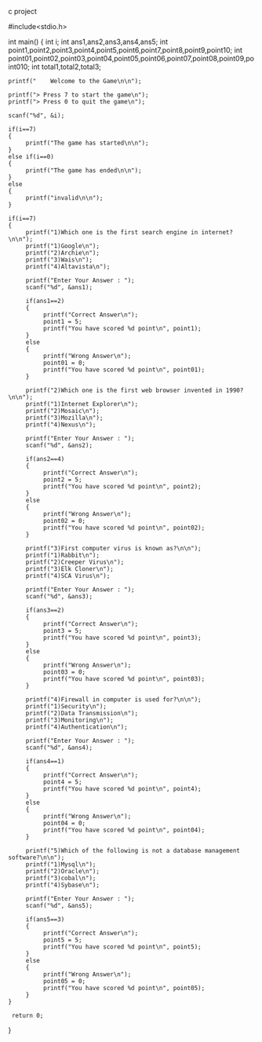 c project

#include<stdio.h>

int main()
{
    int i;
    int ans1,ans2,ans3,ans4,ans5;
    int point1,point2,point3,point4,point5,point6,point7,point8,point9,point10;
    int point01,point02,point03,point04,point05,point06,point07,point08,point09,point010;
    int total1,total2,total3;
    
    printf("    Welcome to the Game\n\n");
    
    printf("> Press 7 to start the game\n");
    printf("> Press 0 to quit the game\n");
    
    scanf("%d", &i);
    
    if(i==7)
    {
         printf("The game has started\n\n");
    }
    else if(i==0)
    {
         printf("The game has ended\n\n");
    }
    else
    {
         printf("invalid\n\n");
    }
    
    if(i==7)
    {
         printf("1)Which one is the first search engine in internet?\n\n");
         printf("1)Google\n");
         printf("2)Archie\n");
         printf("3)Wais\n");
         printf("4)Altavista\n");
         
         printf("Enter Your Answer : ");
         scanf("%d", &ans1);
         
         if(ans1==2)
         {
              printf("Correct Answer\n");
              point1 = 5;
              printf("You have scored %d point\n", point1);
         }
         else
         {
              printf("Wrong Answer\n");
              point01 = 0;
              printf("You have scored %d point\n", point01);
         }
         
         printf("2)Which one is the first web browser invented in 1990?\n\n");
         printf("1)Internet Explorer\n");
         printf("2)Mosaic\n");
         printf("3)Mozilla\n");
         printf("4)Nexus\n");
         
         printf("Enter Your Answer : ");
         scanf("%d", &ans2);
         
         if(ans2==4)
         {
              printf("Correct Answer\n");
              point2 = 5;
              printf("You have scored %d point\n", point2);
         }
         else
         {
              printf("Wrong Answer\n");
              point02 = 0;
              printf("You have scored %d point\n", point02);
         }
         
         printf("3)First computer virus is known as?\n\n");
         printf("1)Rabbit\n");
         printf("2)Creeper Virus\n");
         printf("3)Elk Cloner\n");
         printf("4)SCA Virus\n");
         
         printf("Enter Your Answer : ");
         scanf("%d", &ans3);
         
         if(ans3==2)
         {
              printf("Correct Answer\n");
              point3 = 5;
              printf("You have scored %d point\n", point3);
         }
         else
         {
              printf("Wrong Answer\n");
              point03 = 0;
              printf("You have scored %d point\n", point03);
         }
         
         printf("4)Firewall in computer is used for?\n\n");
         printf("1)Security\n");
         printf("2)Data Transmission\n");
         printf("3)Monitoring\n");
         printf("4)Authentication\n");
         
         printf("Enter Your Answer : ");
         scanf("%d", &ans4);
         
         if(ans4==1)
         {
              printf("Correct Answer\n");
              point4 = 5;
              printf("You have scored %d point\n", point4);
         }
         else
         {
              printf("Wrong Answer\n");
              point04 = 0;
              printf("You have scored %d point\n", point04);
         }
         
         printf("5)Which of the following is not a database management software?\n\n");
         printf("1)Mysql\n");
         printf("2)Oracle\n");
         printf("3)cobal\n");
         printf("4)Sybase\n");
         
         printf("Enter Your Answer : ");
         scanf("%d", &ans5);
         
         if(ans5==3)
         {
              printf("Correct Answer\n");
              point5 = 5;
              printf("You have scored %d point\n", point5);
         }
         else
         {
              printf("Wrong Answer\n");
              point05 = 0;
              printf("You have scored %d point\n", point05);
         }
    }
    
     return 0;
}
